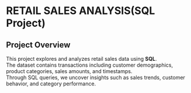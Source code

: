 # RETAIL SALES ANALYSIS(SQL Project)
## Project Overview
This project explores and analyzes retail sales data using **SQL**.  
The dataset contains transactions including customer demographics, product categories, sales amounts, and timestamps.  
Through SQL queries, we uncover insights such as sales trends, customer behavior, and category performance.  
